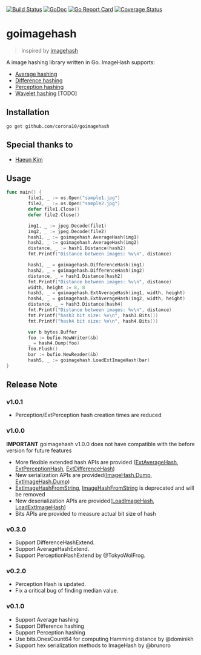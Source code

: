 [![Build Status](https://travis-ci.org/corona10/goimagehash.svg?branch=master)](https://travis-ci.org/corona10/goimagehash)
[![GoDoc](https://godoc.org/github.com/corona10/goimagehash?status.svg)](https://godoc.org/github.com/corona10/goimagehash)
[![Go Report Card](https://goreportcard.com/badge/github.com/corona10/goimagehash)](https://goreportcard.com/report/github.com/corona10/goimagehash)
[![Coverage Status](https://coveralls.io/repos/github/corona10/goimagehash/badge.svg)](https://coveralls.io/github/corona10/goimagehash)

# goimagehash
> Inspired by [imagehash](https://github.com/JohannesBuchner/imagehash)

A image hashing library written in Go. ImageHash supports:
* [Average hashing](http://www.hackerfactor.com/blog/index.php?/archives/432-Looks-Like-It.html)
* [Difference hashing](http://www.hackerfactor.com/blog/index.php?/archives/529-Kind-of-Like-That.html)
* [Perception hashing](http://www.hackerfactor.com/blog/index.php?/archives/432-Looks-Like-It.html)
* [Wavelet hashing](https://fullstackml.com/wavelet-image-hash-in-python-3504fdd282b5) [TODO]

## Installation
```
go get github.com/corona10/goimagehash
```
## Special thanks to
* [Haeun Kim](https://github.com/haeungun/)

## Usage

``` Go
func main() {
        file1, _ := os.Open("sample1.jpg")
        file2, _ := os.Open("sample2.jpg")
        defer file1.Close()
        defer file2.Close()

        img1, _ := jpeg.Decode(file1)
        img2, _ := jpeg.Decode(file2)
        hash1, _ := goimagehash.AverageHash(img1)
        hash2, _ := goimagehash.AverageHash(img2)
        distance, _ := hash1.Distance(hash2)
        fmt.Printf("Distance between images: %v\n", distance)

        hash1, _ = goimagehash.DifferenceHash(img1)
        hash2, _ = goimagehash.DifferenceHash(img2)
        distance, _ = hash1.Distance(hash2)
        fmt.Printf("Distance between images: %v\n", distance)
        width, height := 8, 8
        hash3, _ = goimagehash.ExtAverageHash(img1, width, height)
        hash4, _ = goimagehash.ExtAverageHash(img2, width, height)
        distance, _ = hash3.Distance(hash4)
        fmt.Printf("Distance between images: %v\n", distance)
        fmt.Printf("hash3 bit size: %v\n", hash3.Bits())
        fmt.Printf("hash4 bit size: %v\n", hash4.Bits())

        var b bytes.Buffer
        foo := bufio.NewWriter(&b)
        _ = hash4.Dump(foo)
        foo.Flush()
        bar := bufio.NewReader(&b)
        hash5, _ := goimagehash.LoadExtImageHash(bar)
}
```

## Release Note

### v1.0.1
- Perception/ExtPerception hash creation times are reduced

### v1.0.0
**IMPORTANT** 
goimagehash v1.0.0 does not have compatible with the before version for future features

- More flexible extended hash APIs are provided ([ExtAverageHash](https://godoc.org/github.com/corona10/goimagehash#ExtAverageHash), [ExtPerceptionHash](https://godoc.org/github.com/corona10/goimagehash#ExtPerceptionHash), [ExtDifferenceHash](https://godoc.org/github.com/corona10/goimagehash#ExtDifferenceHash))
- New serialization APIs are provided([ImageHash.Dump](https://godoc.org/github.com/corona10/goimagehash#ImageHash.Dump), [ExtImageHash.Dump](https://godoc.org/github.com/corona10/goimagehash#ExtImageHash.Dump))
- [ExtImageHashFromString](https://godoc.org/github.com/corona10/goimagehash#ExtImageHashFromString), [ImageHashFromString](https://godoc.org/github.com/corona10/goimagehash#ImageHashFromString) is deprecated and will be removed
- New deserialization APIs are provided([LoadImageHash](https://godoc.org/github.com/corona10/goimagehash#LoadImageHash), [LoadExtImageHash](https://godoc.org/github.com/corona10/goimagehash#LoadExtImageHash))
- Bits APIs are provided to measure actual bit size of hash

### v0.3.0
- Support DifferenceHashExtend.
- Support AverageHashExtend.
- Support PerceptionHashExtend by @TokyoWolFrog.

### v0.2.0
- Perception Hash is updated.
- Fix a critical bug of finding median value.

### v0.1.0
- Support Average hashing
- Support Difference hashing
- Support Perception hashing
- Use bits.OnesCount64 for computing Hamming distance by @dominikh
- Support hex serialization methods to ImageHash by @brunoro
